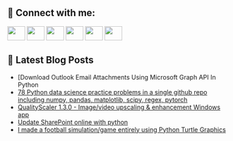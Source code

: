 ## 🔎 Connect with me:
[<img height="32" width="40" src="https://cdn.jsdelivr.net/npm/simple-icons@v5/icons/telegram.svg" />](https://t.me/bullbesh)
[<img height="32" width="40" src="https://cdn.jsdelivr.net/npm/simple-icons@v5/icons/vk.svg" />](https://vk.com/bullbesh)
[<img height="32" width="40" src="https://cdn.jsdelivr.net/npm/simple-icons@v5/icons/twitter.svg" />](https://twitter.com/bullbesh1)
[<img height="32" width="40" src="https://cdn.jsdelivr.net/npm/simple-icons@v5/icons/instagram.svg" />](https://www.instagram.com/bullbesh)
[<img height="32" width="40" src="https://cdn.jsdelivr.net/npm/simple-icons@v5/icons/reddit.svg" />](https://www.reddit.com/user/bullbesh)
[<img height="32" width="40" src="https://cdn.jsdelivr.net/npm/simple-icons@v5/icons/youtube.svg" />](https://www.youtube.com/channel/UCtfjRs6uzgq5mfm8S06WTcg)

## 📕 Latest Blog Posts
<!-- BLOG-POST-LIST:START -->
- [Download Outlook Email Attachments Using Microsoft Graph API In Python[](https://www.reddit.com/r/Python/comments/u77n4y/download_outlook_email_attachments_using/)
- [78 Python data science practice problems in a single github repo including numpy, pandas, matplotlib, scipy, regex, pytorch](https://www.reddit.com/r/Python/comments/u77fce/78_python_data_science_practice_problems_in_a/)
- [QualityScaler 1.3.0 - Image/video upscaling &amp; enhancement Windows app](https://www.reddit.com/r/Python/comments/u76rf5/qualityscaler_130_imagevideo_upscaling/)
- [Update SharePoint online with python](https://www.reddit.com/r/Python/comments/u76qk8/update_sharepoint_online_with_python/)
- [I made a football simulation/game entirely using Python Turtle Graphics](https://www.reddit.com/r/Python/comments/u75ydj/i_made_a_football_simulationgame_entirely_using/)
<!-- BLOG-POST-LIST:END -->
